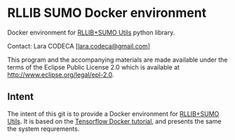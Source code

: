 # RLLIB SUMO Docker environment

Docker environment for [RLLIB+SUMO Utils](https://github.com/lcodeca/rllibsumoutils) python library.

Contact: Lara CODECA [lara.codeca@gmail.com]

This program and the accompanying materials are made available under the terms of
the Eclipse Public License 2.0 which is available at <http://www.eclipse.org/legal/epl-2.0>.

## Intent

The intent of this git is to provide a Docker environment for [RLLIB+SUMO Utils](https://github.com/lcodeca/rllibsumoutils).
It is based on the [Tensorflow Docker tutorial](https://www.tensorflow.org/install/docker), and presents the same the system requrements.
